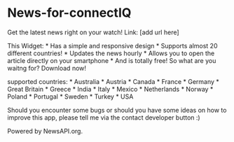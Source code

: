# News-for-connectIQ

Get the latest news right on your watch!
Link: [add url here]

This Widget:
    * Has a simple and responsive design
    * Supports almost 20 different countries! 
    * Updates the news hourly
    * Allows you to open the article directly on your smartphone
    * And is totally free!
So what are you waitng for? Download now!

supported countries:
    * Australia
    * Austria
    * Canada
    * France
    * Germany
    * Great Britain
    * Greece
    * India
    * Italy
    * Mexico
    * Netherlands
    * Norway
    * Poland
    * Portugal
    * Sweden
    * Turkey
    * USA

Should you encounter some bugs or should you have some ideas on how to improve this app, please tell me via the contact developer button :)

Powered by NewsAPI.org.
